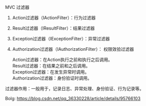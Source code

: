 MVC 过滤器
1. Action过滤器（IActionFilter）：行为过滤器
2. Result过滤器（IResultFilter）：结果过滤器
3. Exception过滤器（IExceptionFilter）：异常过滤器
4. Authorization过滤器（IAuthorizationFilter）： 权限效验过滤器

   Action过滤器：在Action执行之前和执行之后调用。 <br />
   Result过滤器：在结果之前和之后调用。 <br />
   Exception过滤器：在发生异常时调用。 <br />
   Authorization过滤器：身份验证时调用。

过滤器作用：一般用于，记录日志、异常处理、身份验证、行为记录等。

Bolg: https://blog.csdn.net/qq_36330228/article/details/95766103
